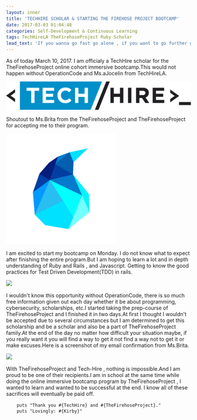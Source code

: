 ```yaml
---
layout: inner
title: 'TECHHIRE SCHOLAR & STARTING THE FIREHOSE PROJECT BOOTCAMP'
date: 2017-03-03 01:04:48
categories: Self-Development & Continuous Learning
tags: TechHireLA TheFirehoseProject Ruby Scholar
lead_text: 'If you wanna go fast go alone , if you want to go further go with a team.'
---
```


As of today March 10, 2017. I am officialy a TechHire scholar for the TheFirehoseProject online cohort immersive bootcamp.This would not happen without OperationCode and Ms.aJocelin from TechHireLA.

![](assets/images/techhire.png)

Shoutout to Ms.Brita from the TheFirehoseProject and TheFirehoseProject for accepting me to their program.

![](assets/images/firehose.png)

I am excited to start my bootcamp on Monday. I do not know what to expect after finishing the entire program.But I am hoping to learn a lot and in depth understanding of Ruby and Rails , and Javascript. Getting to know the good practices for Test Driven Development(TDD) in rails.

![](assets/images/opcode.jpg)

I wouldn't know this opportunity without OperationCode, there is so much free information given out each day whether it be about programming, cybersecurity, scholarships, etc.I started taking the prep-course of TheFirehoseProject and I finished it in two days.At first I thought I wouldn't be accepted due to several circumstances but I am determined to get this scholarship and be a scholar and also be a part of TheFirehoseProject family.At the end of the day no matter how difficult your situation maybe, if you really want it you will find a way to get it not find a way not to get it or make excuses.Here is a screenshot of my email confirmation from Ms.Brita.

![](assets/images/confirmation.jpg)

With TheFirehoseProject and Tech-Hire , nothing is impossible.And I am proud to be one of their recipients.I am in school at the same time while doing the online immersive bootcamp program by TheFirehoseProject , I wanted to learn and wanted to be successful at the end. I know all of these sacrifices will eventually be paid off.

        puts "Thank you #{TechHire} and #{TheFirehoseProject}."
        puts "Lovingly: #{Kirby}"
